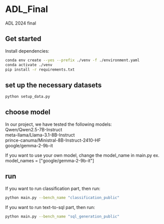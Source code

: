 # ADL_Final

ADL 2024 final

## Get started

Install dependencies:

```sh
conda env create --yes --prefix ./venv -f ./environment.yaml
conda activate ./venv
pip install -r requirements.txt
```

## set up the necessary datasets

```sh
python setup_data.py
```

## choose model

In our project, we have tested the following models:\
Qwen/Qwen2.5-7B-Instruct\
meta-llama/Llama-3.1-8B-Instruct\
prince-canuma/Ministral-8B-Instruct-2410-HF\
google/gemma-2-9b-it

If you want to use your own model, change the model_name in main.py ex.  model_names = ["google/gemma-2-9b-it"]

## run

If you want to run classification part, then run:

```sh
python main.py --bench_name "classification_public"
```

If you want to run text-to-sql part, then run:

```sh
python main.py --bench_name "sql_generation_public"
```
